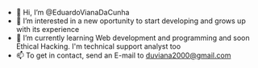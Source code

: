 - 👋 Hi, I’m @EduardoVianaDaCunha
- 👀 I’m interested in a new oportunity to start developing and grows up with its experience
- 🌱 I’m currently learning Web development and programming and soon Ethical Hacking. I'm 
technical support analyst too
- 📫 To get in contact, send an E-mail to duviana2000@gmail.com
